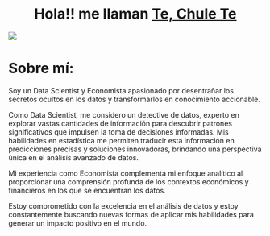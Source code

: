 <div align="center">
<h1 align="center">Hola!! me llaman <a href="https://www.google.com/imgres?imgurl=https%3A%2F%2Fw.forfun.com%2Ffetch%2F1c%2F1cfee1a0e97819b4285dd95edbae032c.jpeg&tbnid=-TTGe-9hR-KWzM&vet=10CCUQxiAoAWoXChMIwIL5ouDBhAMVAAAAAB0AAAAAEAo..i&imgrefurl=https%3A%2F%2Fes.wallpaper.mob.org%2Fpc%2Fgallery%2Ftag%3Dakira%2F&docid=mTWlVMXSZBicqM&w=1920&h=1200&itg=1&q=kaneda%20akira&hl=es&ved=0CCUQxiAoAWoXChMIwIL5ouDBhAMVAAAAAB0AAAAAEAo">Te, Chule Te</a></h1>
</div>
<img src="https://streamnews.be/wp-content/uploads/2022/06/Akira.jpg">

# Sobre mí:

Soy un Data Scientist y Economista apasionado por desentrañar los secretos ocultos en los datos y transformarlos en conocimiento accionable.

Como Data Scientist, me considero un detective de datos, experto en explorar vastas cantidades de información para descubrir patrones significativos que impulsen la toma de decisiones informadas. Mis habilidades en estadística me permiten traducir esta información en predicciones precisas y soluciones innovadoras, brindando una perspectiva única en el análisis avanzado de datos.

Mi experiencia como Economista complementa mi enfoque analítico al proporcionar una comprensión profunda de los contextos económicos y financieros en los que se encuentran los datos.

Estoy comprometido con la excelencia en el análisis de datos y estoy constantemente buscando nuevas formas de aplicar mis habilidades para generar un impacto positivo en el mundo.
